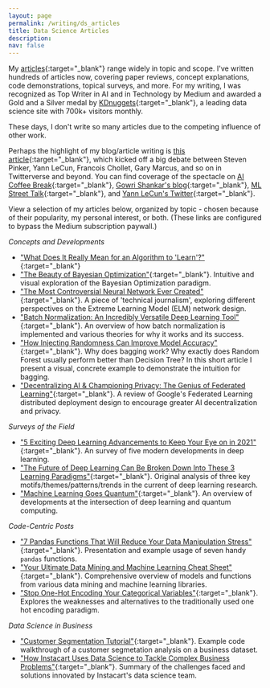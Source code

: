 ```yaml
---
layout: page
permalink: /writing/ds_articles
title: Data Science Articles
description:
nav: false
---
```


My [articles](https://andre-ye.medium.com/){:target="_blank"} range widely in topic and scope. I've written hundreds of articles now, covering paper reviews, concept explanations, code demonstrations, topical surveys, and more. For my writing, I was recognized as Top Writer in AI and in Technology by Medium and awarded a Gold and a Silver medal by [KDnuggets](https://www.kdnuggets.com/){:target="_blank"}, a leading data science site with 700k+ visitors monthly.

These days, I don't write so many articles due to the competing influence of other work.

Perhaps the highlight of my blog/article writing is [this article](https://medium.com/analytics-vidhya/you-dont-understand-neural-networks-until-you-understand-the-universal-approximation-theorem-85b3e7677126){:target="_blank"}, which kicked off a big debate between Steven Pinker, Yann LeCun, Francois Chollet, Gary Marcus, and so on in Twitterverse and beyond. You can find coverage of the spectacle on [AI Coffee Break](https://www.youtube.com/watch?v=-GH9vW5FWUs){:target="_blank"}, [Gowri Shankar's blog](https://gowrishankar.info/blog/deep-learning-is-not-as-impressive-as-you-think-its-mere-interpolation/){:target="_blank"}, [ML Street Talk](https://www.youtube.com/watch?v=86ib0sfdFtw){:target="_blank"}, and [Yann LeCun's Twitter](https://twitter.com/ylecun/status/1409940043951742981){:target="_blank"}.

View a selection of my articles below, organized by topic - chosen because of their popularity, my personal interest, or both. (These links are configured to bypass the Medium subscription paywall.)

*Concepts and Developments*
- ["What Does It Really Mean for an Algorithm to 'Learn'?"](https://towardsdatascience.com/what-does-it-really-mean-for-an-algorithm-to-learn-1f3e5e8d7884?sk=456b449e6b0c26a7c35c71949827a20b){:target="_blank"}
-  ["The Beauty of Bayesian Optimization"](https://towardsdatascience.com/the-beauty-of-bayesian-optimization-explained-in-simple-terms-81f3ee13b10f?sk=fc6c0d8c877763124fabb816dfe6f7f6){:target="_blank"}. Intuitive and visual exploration of the Bayesian Optimization paradigm.
-  ["The Most Controversial Neural Network Ever Created"](https://towardsdatascience.com/some-call-it-genius-others-call-it-stupid-the-most-controversial-neural-network-ever-created-2224ed22795a?sk=1c297cf049a99e7278d0b762003c2dc8){:target="_blank"}. A piece of 'technical journalism', exploring different perspectives on the Extreme Learning Model (ELM) network design.
-  ["Batch Normalization: An Incredibly Versatile Deep Learning Tool"](https://towardsdatascience.com/batch-normalization-the-greatest-breakthrough-in-deep-learning-77e64909d81d?sk=2e1709c80a7000482c38147f397a1309){:target="_blank"}. An overview of how batch normalization is implemented and various theories for why it works and its success.
- ["How Injecting Randomness Can Improve Model Accuracy"](https://towardsdatascience.com/how-injecting-randomness-can-improve-model-accuracy-11cdc04b3eeb?sk=73a3f2161d1e38389f6f2ac5297a48ed){:target="_blank"}. Why does bagging work? Why exactly does Random Forest usually perform better than Decision Tree? In this short article I present a visual, concrete example to demonstrate the intuition for bagging.
- ["Decentralizing AI & Championing Privacy: The Genius of Federated Learning"](https://towardsdatascience.com/decentralizing-ai-championing-privacy-the-genius-of-federated-learning-3760a613ac70?sk=498cd316b818e1e6c12b8d530a304a5a){:target="_blank"}. A review of Google's Federated Learning distributed deployment design to encourage greater AI decentralization and privacy.

*Surveys of the Field*
-  ["5 Exciting Deep Learning Advancements to Keep Your Eye on in 2021"](https://towardsdatascience.com/5-exciting-deep-learning-advancements-to-keep-your-eye-on-in-2021-6f6a9b6d2406?sk=d07037b193203086764e1a499f609b9d){:target="_blank"}. An survey of five modern developments in deep learning.
- ["The Future of Deep Learning Can Be Broken Down Into These 3 Learning Paradigms"](https://towardsdatascience.com/the-future-of-deep-learning-can-be-broken-down-into-these-3-learning-paradigms-e7970dec5502?sk=0151139ba3f6316731bb23cc2517fac9){:target="_blank"}. Original analysis of three key motifs/themes/patterns/trends in the current of deep learning research.
- ["Machine Learning Goes Quantum"](https://towardsdatascience.com/machine-learning-goes-quantum-a-glance-at-an-exciting-paradigm-shift-a80253cc577?sk=f73cba1010e24220fb621ec6a59edae3){:target="_blank"}. An overview of developments at the intersection of deep learning and quantum computing.

*Code-Centric Posts*
-  ["7 Pandas Functions That Will Reduce Your Data Manipulation Stress"](https://towardsdatascience.com/7-pandas-functions-to-reduce-your-data-manipulation-stress-25981e44cc7d?sk=874150d4bedcf9dbaa00ff3eafeba3f1){:target="_blank"}. Presentation and example usage of seven handy `pandas` functions.
-  ["Your Ultimate Data Mining and Machine Learning Cheat Sheet"](https://towardsdatascience.com/your-ultimate-data-mining-machine-learning-cheat-sheet-9fce3fa16?sk=8c07855e3ef8941bcd714b6edc914335){:target="_blank"}. Comprehensive overview of models and functions from various data mining and machine learning libraries.
-  ["Stop One-Hot Encoding Your Categorical Variables"](https://towardsdatascience.com/stop-one-hot-encoding-your-categorical-variables-bbb0fba89809?sk=3eac2279edd70c2086b9e361088cf5be){:target="_blank"}. Explores the weaknesses and alternatives to the traditionally used one hot encoding paradigm.

*Data Science in Business*
- ["Customer Segmentation Tutorial"](https://medium.com/analytics-vidhya/customer-segmentation-tutorial-data-science-in-the-industry-a6b486f0b0b0?sk=37d2076f7d10741be6f60f8fd814ea9f){:target="_blank"}. Example code walkthrough of a customer segmetation analysis on a business dataset.
- ["How Instacart Uses Data Science to Tackle Complex Business Problems"](https://towardsdatascience.com/how-instacart-uses-data-science-to-tackle-complex-business-problems-774a826b6ed5?sk=71f3ae9181163fa29c278e82a9f5c6aa){:target="_blank"}. Summary of the challenges faced and solutions innovated by Instacart's data science team.